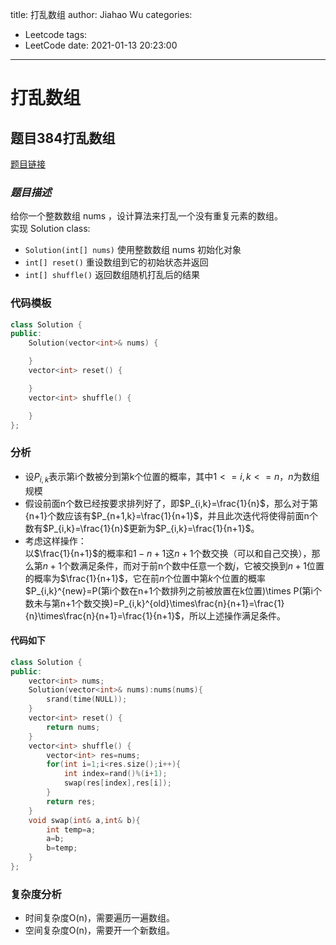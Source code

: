 title: 打乱数组
author: Jiahao Wu
categories:
  - Leetcode
tags:
  - LeetCode
date: 2021-01-13 20:23:00
---
# **打乱数组**

## **题目384打乱数组**

[题目链接](https://leetcode-cn.com/problems/shuffle-an-array/)

### ***题目描述***

给你一个整数数组 nums ，设计算法来打乱一个没有重复元素的数组。  
实现 Solution class: 
- `Solution(int[] nums)` 使用整数数组 nums 初始化对象
- `int[] reset()` 重设数组到它的初始状态并返回
- `int[] shuffle()` 返回数组随机打乱后的结果

### **代码模板**

```C++
class Solution {
public:
    Solution(vector<int>& nums) {

    }
    vector<int> reset() {

    }
    vector<int> shuffle() {

    }
};
```

### **分析**

- 设$P_{i,k}$表示第i个数被分到第k个位置的概率，其中$1<=i,k<=n$，$n$为数组规模
- 假设前面n个数已经按要求排列好了，即$P_{i,k}=\frac{1}{n}$，那么对于第{n+1}个数应该有$P_{n+1,k}=\frac{1}{n+1}$，并且此次迭代将使得前面n个数有$P_{i,k}=\frac{1}{n}$更新为$P_{i,k}=\frac{1}{n+1}$。
- 考虑这样操作：  
以$\frac{1}{n+1}$的概率和$1-n+1$这$n+1$个数交换（可以和自己交换），那么第$n+1$个数满足条件，而对于前n个数中任意一个数$j$，它被交换到$n+1$位置的概率为$\frac{1}{n+1}$，它在前$n$个位置中第$k$个位置的概率$P_{i,k}^{new}=P(第i个数在n+1个数排列之前被放置在k位置)\times P(第i个数未与第n+1个数交换)=P_{i,k}^{old}\times\frac{n}{n+1}=\frac{1}{n}\times\frac{n}{n+1}=\frac{1}{n+1}$，所以上述操作满足条件。

#### **代码如下**

```C++
class Solution {
public:
    vector<int> nums;
    Solution(vector<int>& nums):nums(nums){
        srand(time(NULL));
    }
    vector<int> reset() {
        return nums;
    }
    vector<int> shuffle() {
        vector<int> res=nums;
        for(int i=1;i<res.size();i++){
            int index=rand()%(i+1);
            swap(res[index],res[i]);
        }
        return res;
    }
    void swap(int& a,int& b){
        int temp=a;
        a=b;
        b=temp;
    }
};
```

### **复杂度分析**

- 时间复杂度O(n)，需要遍历一遍数组。
- 空间复杂度O(n)，需要开一个新数组。